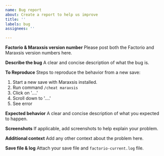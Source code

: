 ```yaml
---
name: Bug report
about: Create a report to help us improve
title: ''
labels: bug
assignees: ''

---
```


**Factorio & Maraxsis version number**
Please post both the Factorio and Maraxsis version numbers here.

**Describe the bug**
A clear and concise description of what the bug is.

**To Reproduce**
Steps to reproduce the behavior from a new save:
1. Start a new save with Maraxsis installed.
2. Run command `/cheat maraxsis`
3. Click on '....'
4. Scroll down to '....'
5. See error

**Expected behavior**
A clear and concise description of what you expected to happen.

**Screenshots**
If applicable, add screenshots to help explain your problem.

**Additional context**
Add any other context about the problem here.

**Save file & log**
Attach your save file and `factorio-current.log` file.

